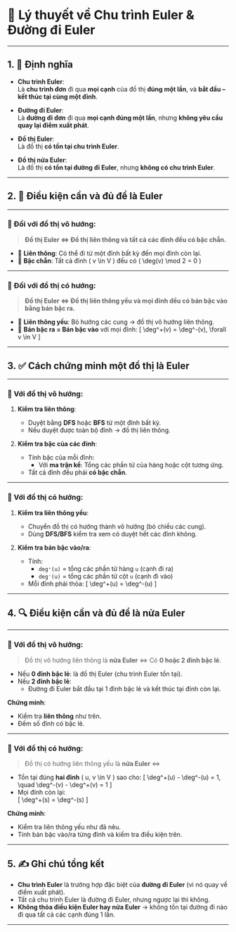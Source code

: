 # 📘 Lý thuyết về Chu trình Euler & Đường đi Euler

---

## 1. 🔹 Định nghĩa

- **Chu trình Euler**:  
  Là **chu trình đơn** đi qua **mọi cạnh** của đồ thị **đúng một lần**, và **bắt đầu – kết thúc tại cùng một đỉnh**.

- **Đường đi Euler**:  
  Là **đường đi đơn** đi qua **mọi cạnh đúng một lần**, nhưng **không yêu cầu quay lại điểm xuất phát**.

- **Đồ thị Euler**:  
  Là đồ thị **có tồn tại chu trình Euler**.

- **Đồ thị nửa Euler**:  
  Là đồ thị **có tồn tại đường đi Euler**, nhưng **không có chu trình Euler**.

---

## 2. 🧩 Điều kiện cần và đủ để là **Euler**

---

### 🔷 Đối với **đồ thị vô hướng**:

> **Đồ thị Euler ⇔ Đồ thị liên thông và tất cả các đỉnh đều có bậc chẵn.**

- 📌 **Liên thông**: Có thể đi từ một đỉnh bất kỳ đến mọi đỉnh còn lại.  
- 📌 **Bậc chẵn**: Tất cả đỉnh \( v \in V \) đều có \( \deg(v) \mod 2 = 0 \)

---

### 🔶 Đối với **đồ thị có hướng**:

> **Đồ thị Euler ⇔ Đồ thị liên thông yếu và mọi đỉnh đều có bán bậc vào bằng bán bậc ra.**

- 📌 **Liên thông yếu**: Bỏ hướng các cung → đồ thị vô hướng liên thông.  
- 📌 **Bán bậc ra = Bán bậc vào** với mọi đỉnh:
  \[
  \deg^+(v) = \deg^-(v), \forall v \in V
  \]

---

## 3. ✅ Cách chứng minh một đồ thị là Euler

---

### 📌 Với đồ thị **vô hướng**:

1. **Kiểm tra liên thông**:
   - Duyệt bằng **DFS** hoặc **BFS** từ một đỉnh bất kỳ.
   - Nếu duyệt được toàn bộ đỉnh → đồ thị liên thông.

2. **Kiểm tra bậc của các đỉnh**:
   - Tính bậc của mỗi đỉnh:
     - Với **ma trận kề**: Tổng các phần tử của hàng hoặc cột tương ứng.
   - Tất cả đỉnh đều phải **có bậc chẵn**.

---

### 📌 Với đồ thị **có hướng**:

1. **Kiểm tra liên thông yếu**:
   - Chuyển đồ thị có hướng thành vô hướng (bỏ chiều các cung).
   - Dùng **DFS/BFS** kiểm tra xem có duyệt hết các đỉnh không.

2. **Kiểm tra bán bậc vào/ra**:
   - Tính:
     - `deg⁺(u)` = tổng các phần tử hàng `u` (cạnh đi ra)
     - `deg⁻(u)` = tổng các phần tử cột `u` (cạnh đi vào)
   - Mỗi đỉnh phải thỏa:
     \[
     \deg^+(u) = \deg^-(u)
     \]

---

## 4. 🔍 Điều kiện cần và đủ để là **nửa Euler**

---

### 🔷 Với đồ thị **vô hướng**:

> Đồ thị vô hướng liên thông là **nửa Euler** ⇔ Có **0 hoặc 2 đỉnh bậc lẻ**.

- Nếu **0 đỉnh bậc lẻ**: là đồ thị Euler (chu trình Euler tồn tại).
- Nếu **2 đỉnh bậc lẻ**:
  - Đường đi Euler bắt đầu tại 1 đỉnh bậc lẻ và kết thúc tại đỉnh còn lại.

**Chứng minh**:
- Kiểm tra **liên thông** như trên.
- Đếm số đỉnh có bậc lẻ.

---

### 🔶 Với đồ thị **có hướng**:

> Đồ thị có hướng liên thông yếu là **nửa Euler** ⇔

- Tồn tại đúng **hai đỉnh** \( u, v \in V \) sao cho:
  \[
  \deg^+(u) - \deg^-(u) = 1, \quad \deg^-(v) - \deg^+(v) = 1
  \]
- Mọi đỉnh còn lại:  
  \[
  \deg^+(s) = \deg^-(s)
  \]

**Chứng minh**:
- Kiểm tra liên thông yếu như đã nêu.
- Tính bán bậc vào/ra từng đỉnh và kiểm tra điều kiện trên.

---

## 5. ✍️ Ghi chú tổng kết

- **Chu trình Euler** là trường hợp đặc biệt của **đường đi Euler** (vì nó quay về điểm xuất phát).
- Tất cả chu trình Euler là đường đi Euler, nhưng ngược lại thì không.
- **Không thỏa điều kiện Euler hay nửa Euler** → không tồn tại đường đi nào đi qua tất cả các cạnh đúng 1 lần.

---




